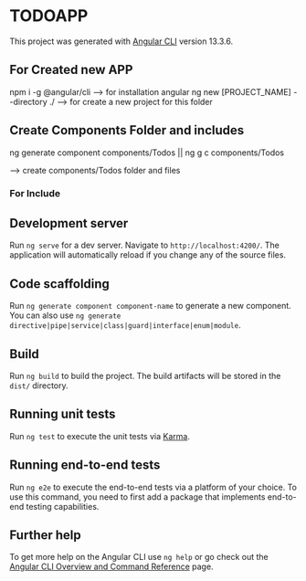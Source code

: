 # TODOAPP

This project was generated with [Angular CLI](https://github.com/angular/angular-cli) version 13.3.6.

## For Created new APP

npm i -g @angular/cli --> for installation angular
ng new [PROJECT_NAME] --directory ./ --> for create a new project for this folder

## Create Components Folder and includes

ng generate component  components/Todos || ng g c components/Todos

--> create components/Todos folder and files

### For Include

<app-todos></app-todos>


## Development server

Run `ng serve` for a dev server. Navigate to `http://localhost:4200/`. The application will automatically reload if you change any of the source files.

## Code scaffolding

Run `ng generate component component-name` to generate a new component. You can also use `ng generate directive|pipe|service|class|guard|interface|enum|module`.

## Build

Run `ng build` to build the project. The build artifacts will be stored in the `dist/` directory.

## Running unit tests

Run `ng test` to execute the unit tests via [Karma](https://karma-runner.github.io).

## Running end-to-end tests

Run `ng e2e` to execute the end-to-end tests via a platform of your choice. To use this command, you need to first add a package that implements end-to-end testing capabilities.

## Further help

To get more help on the Angular CLI use `ng help` or go check out the [Angular CLI Overview and Command Reference](https://angular.io/cli) page.
